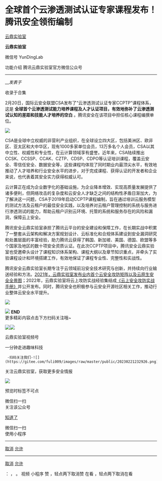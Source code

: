 #  全球首个云渗透测试认证专家课程发布！腾讯安全领衔编制

[ 云鼎实验室 ](javascript:void\(0\);)

**云鼎实验室** ![]()

微信号 YunDingLab

功能介绍 腾讯云鼎实验室官方微信公众号

____

___发表于_

收录于合集

2月20日，国际云安全联盟CSA发布了“云渗透测试认证专家CCPTP”课程体系，这是
**全球首个云渗透测试能力培养课程及人才认证项目，有效地弥补了云渗透测试认知的差距和技能人才培养的空白** 。腾讯安全在该项目中担任核心课程编撰单位。

  

![](https://gitee.com/fuli009/images/raw/master/public/20230221232921.png)

  

CSA是全球中立权威的非营利产业组织，在全球设立四大区，包括美洲区、欧非区、亚太区和大中华区，现有1000多家单位会员，13万多名个人会员，CSA以其中立性、权威性和专业性，在云计算领域享有盛誉。近年来，CSA陆续推出CCSK、CCSSP、CCAK、CZTP、CDSP、CDPO等认证培训课程，覆盖云安全、零信任安全、数据安全等，这些课程均体现了同时期业内最顶尖水平，有效地推动了人才培养和行业安全水平的进步，对于完成课程、获得认证的开发者和企业来说，也代表着其安全实力获得权威认可。

  

云计算正在成为企业数字化的基础设施，为企业降本增效、实现高质量发展提供了诸多便利，但网络攻击的复杂度和云安全人才缺乏之间的结构性矛盾日渐加大，为了解决这一问题，CSA于2019年启动CCPTP课程编制，旨在通过培训云服务模型的测试方法及云租户的最佳安全实践，以及培养对云租户管理控制的系统与服务进行渗透测试的能力，帮助云租户识别云环境、托管的系统和服务存在的风险和漏洞，保障云上安全。

  

腾讯安全云鼎实验室承担了腾讯云平台的安全建设和保障工作，在长期实战中积累了一整套从云架构和解决方案规划设计、云标准化和合规体系建设到安全漏洞研究和处置层面的丰富经验，助力腾讯云获得了韩国、新加坡、美国、德国、欧盟等多个国家及地区的数十项安全资质认证。在此次CCPTP项目中，腾讯安全云鼎实验室也受邀牵头设计了课程知识体系架构、课程大纲以及章节知识重点，并牵头了实验课程设计和环境搭建工作，有效地保证了课程专业性、完整性和实战性。

  

腾讯安全云鼎实验室长期专注于云领域前沿安全技术研究与创新，并持续向行业输送经验和方法。[2021年，云鼎实验室发布业内首个云安全攻防矩阵以及云原生安全全景图](https://mp.weixin.qq.com/s?__biz=Mzg5OTE4NTczMQ==&mid=2247499444&idx=2&sn=438f2ff0219952b7971ec8db4f5b7b33&scene=21#wechat_redirect)；2022年，云鼎实验室将云上攻防实战经验集结成[《云上安全攻防实战手册》](https://mp.weixin.qq.com/s?__biz=Mzg5OTE4NTczMQ==&mid=2247506685&idx=1&sn=23564514f71edb7d03bc77f63b0e82c2&scene=21#wechat_redirect)并公开发布。同时，腾讯安全也积极参与云安全开源社区相关工作，推动行业整体云安全水平提升。

  

![](https://gitee.com/fuli009/images/raw/master/public/20230221232922.png)

  

![](https://gitee.com/fuli009/images/raw/master/public/20230221232923.png)
**END**  
更多精彩内容点击下方扫码关注哦~  
  
  
![](https://gitee.com/fuli009/images/raw/master/public/20230221232924.png)![](https://gitee.com/fuli009/images/raw/master/public/20230221232925.png)

   云鼎实验室视频号

  一分钟走进趣味科技

     -扫码关注我们-![](https://gitee.com/fuli009/images/raw/master/public/20230221232926.png)  
关注云鼎实验室，获取更多安全情报  
  
![](https://gitee.com/fuli009/images/raw/master/public/20230221232927.png)  

  

  

预览时标签不可点

微信扫一扫  
关注该公众号

[知道了](javascript:;)

微信扫一扫  
使用小程序

****

[取消](javascript:void\(0\);) [允许](javascript:void\(0\);)

****

[取消](javascript:void\(0\);) [允许](javascript:void\(0\);)

： ， 。   视频 小程序 赞 ，轻点两下取消赞 在看 ，轻点两下取消在看

